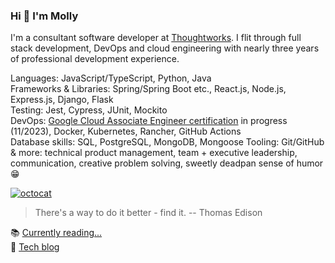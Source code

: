 ### Hi 👋 I'm Molly

I'm a consultant software developer at [Thoughtworks](https://github.com/thoughtworks). I flit through full stack development, DevOps and cloud engineering with nearly three years of professional development experience.

Languages: JavaScript/TypeScript, Python, Java\
Frameworks & Libraries: Spring/Spring Boot etc., React.js, Node.js, Express.js, Django, Flask\
Testing: Jest, Cypress, JUnit, Mockito\
DevOps: [Google Cloud Associate Engineer certification](https://cloud.google.com/learn/certification/cloud-engineer) in progress (11/2023), 
Docker, Kubernetes, Rancher, GitHub Actions\
Database skills: SQL, PostgreSQL, MongoDB, Mongoose
Tooling: Git/GitHub\
& more: technical product management, team + executive leadership, communication, creative problem solving, sweetly deadpan sense of humor :grin:

[![octocat](https://i.imgur.com/JqU5A8U.png)](https://linktr.ee/mollycarroll)

> There's a way to do it better - find it. -- Thomas Edison

📚 [Currently reading...](https://www.goodreads.com/mollycarroll)\
📝 [Tech blog](https://medium.com/@mollycarroll)
